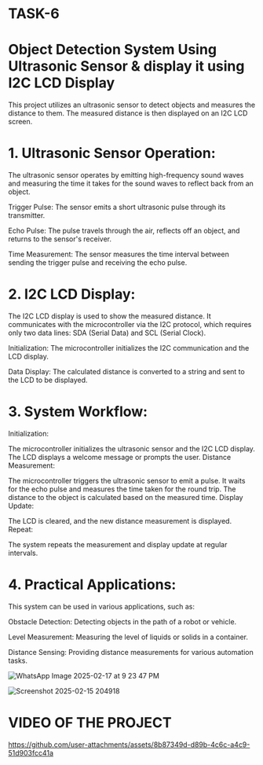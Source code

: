 # TASK-6



 
# Object Detection System Using Ultrasonic Sensor & display it using  I2C LCD Display
This project utilizes an ultrasonic sensor to detect objects and measures the distance to them. The measured distance is then displayed on an I2C LCD screen.

# 1. Ultrasonic Sensor Operation:

The ultrasonic sensor operates by emitting high-frequency sound waves and measuring the time it takes for the sound waves to reflect back from an object.

Trigger Pulse: The sensor emits a short ultrasonic pulse through its transmitter.

Echo Pulse: The pulse travels through the air, reflects off an object, and returns to the sensor's receiver.

Time Measurement: The sensor measures the time interval between sending the trigger pulse and receiving the echo pulse.



# 2. I2C LCD Display:

The I2C LCD display is used to show the measured distance. It communicates with the microcontroller via the I2C protocol, which requires only two data lines: SDA (Serial Data) and SCL (Serial Clock).

Initialization: The microcontroller initializes the I2C communication and the LCD display.

Data Display: The calculated distance is converted to a string and sent to the LCD to be displayed.

# 3. System Workflow:

Initialization:

The microcontroller initializes the ultrasonic sensor and the I2C LCD display.
The LCD displays a welcome message or prompts the user.
Distance Measurement:

The microcontroller triggers the ultrasonic sensor to emit a pulse.
It waits for the echo pulse and measures the time taken for the round trip.
The distance to the object is calculated based on the measured time.
Display Update:

The LCD is cleared, and the new distance measurement is displayed.
Repeat:

The system repeats the measurement and display update at regular intervals.


# 4. Practical Applications:

This system can be used in various applications, such as:

Obstacle Detection: Detecting objects in the path of a robot or vehicle.

Level Measurement: Measuring the level of liquids or solids in a container.

Distance Sensing: Providing distance measurements for various automation tasks.



![WhatsApp Image 2025-02-17 at 9 23 47 PM](https://github.com/user-attachments/assets/4a530f90-c10f-42f6-8ae2-bed88094418b)


![Screenshot 2025-02-15 204918](https://github.com/user-attachments/assets/7e33fb01-34bb-482b-9dac-7ec183c20d54)

# VIDEO OF THE PROJECT



https://github.com/user-attachments/assets/8b87349d-d89b-4c6c-a4c9-51d903fcc41a





